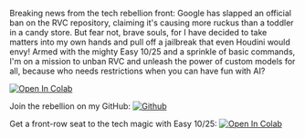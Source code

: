 Breaking news from the tech rebellion front: Google has slapped an official ban on the RVC repository, claiming it's causing more ruckus than a toddler in a candy store. But fear not, brave souls, for I have decided to take matters into my own hands and pull off a jailbreak that even Houdini would envy! Armed with the mighty Easy 10/25 and a sprinkle of basic commands, I'm on a mission to unban RVC and unleash the power of custom models for all, because who needs restrictions when you can have fun with AI?

[![Open In Colab](https://colab.research.google.com/assets/colab-badge.svg)]( https://colab.research.google.com/github/omsandeepatil/RVC-V3/blob/main/RVC_TrainingV3.ipynb)


Join the rebellion on my GitHub: [![Github](https://camo.githubusercontent.com/b7b9f0cad6cdb94eb4e438365f1df6781f90984a727bab940be761803fec8623/68747470733a2f2f696d672e736869656c64732e696f2f6769746875622f666f6c6c6f776572732f74746572622e7376673f7374796c653d736f6369616c266c6162656c3d466f6c6c6f77)](https://github.com/omsandeepatil/)


Get a front-row seat to the tech magic with Easy 10/25:  [![Open In Colab](https://colab.research.google.com/assets/colab-badge.svg)](https://colab.research.google.com/drive/1r4IRL0UA7JEoZ0ZK8PKfMyTIBHKpyhcw)
